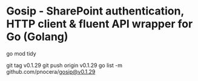# Gosip - SharePoint authentication, HTTP client & fluent API wrapper for Go (Golang)

go mod tidy

git tag v0.1.29
git push origin v0.1.29
go list -m github.com/pnocera/gosip@v0.1.29

